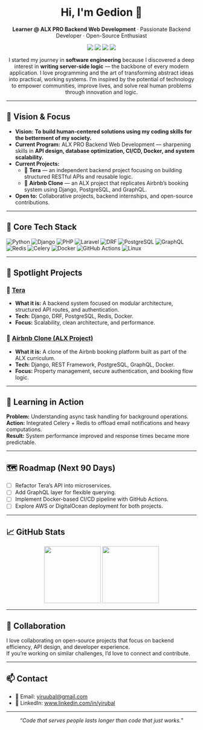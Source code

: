 <!-- Profile Header -->
<h1 align="center">Hi, I'm Gedion 👋</h1>
<p align="center">
  <b>Learner @ ALX PRO Backend Web Development</b> · Passionate Backend Developer · Open-Source Enthusiast
</p>
<p align="center">
  <a href="https://github.com/yirubal?tab=followers"><img src="https://img.shields.io/github/followers/yirubal?label=Followers&style=flat-square" /></a>
  <a href="https://visitor-badge.laobi.icu/badge?page_id=yirubal.profile"><img src="https://visitor-badge.laobi.icu/badge?page_id=yirubal.profile" /></a>
  <a href="mailto:yiruubal@gmail.com"><img src="https://img.shields.io/badge/Email-Contact-informational?style=flat-square" /></a>
  <a href="https://www.linkedin.com/in/yirubal/"><img src="https://img.shields.io/badge/LinkedIn-Connect-blue?style=flat-square" /></a>
</p>

<!-- Elevator Pitch -->
<p align="center">
  I started my journey in <b>software engineering</b> because I discovered a deep interest in <b>writing server-side logic</b> — the backbone of every modern application. 
  I love programming and the art of transforming abstract ideas into practical, working systems.
  I’m inspired by the potential of technology to empower communities, improve lives, and solve real human problems through innovation and logic.
</p>

---

## 🚀 Vision & Focus
- **Vision:** <b>To build human-centered solutions using my coding skills for the betterment of my society.</b>  
- **Current Program:** ALX PRO Backend Web Development — sharpening skills in <b>API design, database optimization, CI/CD, Docker, and system scalability.</b>  
- **Current Projects:**  
  - 🧱 **Tera** — an independent backend project focusing on building structured RESTful APIs and reusable logic.  
  - 🏡 **Airbnb Clone** — an ALX project that replicates Airbnb’s booking system using Django, PostgreSQL, and GraphQL.  
- **Open to:** Collaborative projects, backend internships, and open-source contributions.

---

## 🧰 Core Tech Stack
<p>
  <img alt="Python" src="https://img.shields.io/badge/Python-3776AB?logo=python&logoColor=white" />
  <img alt="Django" src="https://img.shields.io/badge/Django-092E20?logo=django&logoColor=white" />
  <img alt="PHP" src="https://img.shields.io/badge/PHP-777BB4?logo=php&logoColor=white" />
  <img alt="Laravel" src="https://img.shields.io/badge/Laravel-FF2D20?logo=laravel&logoColor=white" />
  <img alt="DRF" src="https://img.shields.io/badge/DRF-FF1709?logo=django&logoColor=white" />
  <img alt="PostgreSQL" src="https://img.shields.io/badge/PostgreSQL-4169E1?logo=postgresql&logoColor=white" />
  <img alt="GraphQL" src="https://img.shields.io/badge/GraphQL-E10098?logo=graphql&logoColor=white" />
  <img alt="Redis" src="https://img.shields.io/badge/Redis-DC382D?logo=redis&logoColor=white" />
  <img alt="Celery" src="https://img.shields.io/badge/Celery-37814A?logo=celery&logoColor=white" />
  <img alt="Docker" src="https://img.shields.io/badge/Docker-2496ED?logo=docker&logoColor=white" />
  <img alt="GitHub Actions" src="https://img.shields.io/badge/GitHub%20Actions-2671E5?logo=githubactions&logoColor=white" />
  <img alt="Linux" src="https://img.shields.io/badge/Linux-FCC624?logo=linux&logoColor=black" />
  
</p>

---

## 📌 Spotlight Projects

### 🔹 [Tera](#)
- <b>What it is:</b> A backend system focused on modular architecture, structured API routes, and authentication.  
- <b>Tech:</b> Django, DRF, PostgreSQL, Redis, Docker.  
- <b>Focus:</b> Scalability, clean architecture, and performance.

### 🔹 [Airbnb Clone (ALX Project)](#)
- <b>What it is:</b> A clone of the Airbnb booking platform built as part of the ALX curriculum.  
- <b>Tech:</b> Django, REST Framework, PostgreSQL, GraphQL, Docker.  
- <b>Focus:</b> Property management, secure authentication, and booking flow logic.

---

## 🧪 Learning in Action
<b>Problem:</b> Understanding async task handling for background operations.  
<b>Action:</b> Integrated Celery + Redis to offload email notifications and heavy computations.  
<b>Result:</b> System performance improved and response times became more predictable.  

---

## 🗺️ Roadmap (Next 90 Days)
- [ ] Refactor Tera’s API into microservices.  
- [ ] Add GraphQL layer for flexible querying.  
- [ ] Implement Docker-based CI/CD pipeline with GitHub Actions.  
- [ ] Explore AWS or DigitalOcean deployment for both projects.

---

## 📈 GitHub Stats
<p align="center">
  <img height="150" src="https://github-readme-stats.vercel.app/api?username=yirubal&show_icons=true&hide=stars&count_private=true" />
  <img height="150" src="https://github-readme-stats.vercel.app/api/top-langs/?username=yirubal&layout=compact" />
</p>

---

## 🤝 Collaboration
I love collaborating on open-source projects that focus on backend efficiency, API design, and developer experience.  
If you’re working on similar challenges, I’d love to connect and contribute.

---

## 📫 Contact
- 📧 Email: <a href="mailto:yiruubal@gmail.com">yiruubal@gmail.com</a>  
- 💼 LinkedIn: <a href="https://www.linkedin.com/in/yirubal/">www.linkedin.com/in/yirubal</a>

---

<p align="center"><i>“Code that serves people lasts longer than code that just works.”</i></p>
